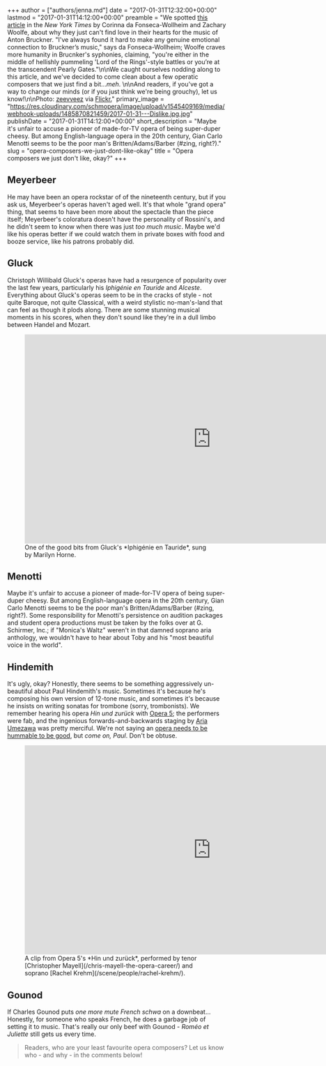 +++
author = ["authors/jenna.md"]
date = "2017-01-31T12:32:00+00:00"
lastmod = "2017-01-31T14:12:00+00:00"
preamble = "We spotted [this article](https://www.nytimes.com/2017/01/30/arts/music/bruckner-barenboim-staatskapelle-berlin-carnegie-hall.html?rref=collection%2Fspotlightcollection%2Fclassical-music-reviews) in the *New York Times* by Corinna da Fonseca-Wollheim and Zachary Woolfe, about why they just can't find love in their hearts for the music of Anton Bruckner. \"I've always found it hard to make any genuine emotional connection to Bruckner’s music,\" says da Fonseca-Wollheim; Woolfe craves more humanity in Brucnker's syphonies, claiming, \"you're either in the middle of hellishly pummeling 'Lord of the Rings'-style battles or you’re at the transcendent Pearly Gates.\"\n\nWe caught ourselves nodding along to this article, and we've decided to come clean about a few operatic composers that we just find a bit...*meh*. \n\nAnd readers, if you've got a way to change our minds (or if you just think we're being grouchy), let us know!\n\nPhoto: [zeevveez](https://www.flickr.com/photos/zeevveez/7186553884/in/photolist-ArLsqQ-pVj2Es-bX3Y6s-93ixhJ-99XhS5-8Vwi2t-9kWUzQ-bE8wpM-8gpUrD-cLtnhS-4qDXS4-aSp65n-fchBGD-pAQPhQ-kMFpMc-6pJ7xa-nhFVUj-73AeUm-kJM2U2-e5vcku-896koA-PgQBSd-dRPtWo-6p7k6s-nM4yp8-bGTCD4-5u18Ud-roCJtM-pdcesg-8gZrbk-ppHkgi-orrmoE-5A4pYQ-fEvP9U-rxBMjr-fC8UfW-akahdh-C2ofAY-aBF9wg-eTUbfU-q3RSde-pLKddb-9ewnJY-uDRt6-6tpD2a-deHZww-kKrfha-Eo4P8P-97WpJh-hNwn8a) via [Flickr.](https://creativecommons.org/licenses/by/2.0/legalcode)"
primary_image = "https://res.cloudinary.com/schmopera/image/upload/v1545409169/media/webhook-uploads/1485870821459/2017-01-31---Dislike.jpg.jpg"
publishDate = "2017-01-31T14:12:00+00:00"
short_description = "Maybe it&#039;s unfair to accuse a pioneer of made-for-TV opera of being super-duper cheesy. But among English-language opera in the 20th century, Gian Carlo Menotti seems to be the poor man&#039;s Britten/Adams/Barber (#zing, right?)."
slug = "opera-composers-we-just-dont-like-okay"
title = "Opera composers we just don&#039;t like, okay?"
+++

## Meyerbeer

He may have been an opera rockstar of of the nineteenth century, but if you ask us, Meyerbeer's operas haven't aged well. It's that whole "grand opera" thing, that seems to have been more about the spectacle than the piece itself; Meyerbeer's coloratura doesn't have the personality of Rossini's, and he didn't seem to know when there was just *too much music*. Maybe we'd like his operas better if we could watch them in private boxes with food and booze service, like his patrons probably did.

## Gluck

Christoph Willibald Gluck's operas have had a resurgence of popularity over the last few years, particularly his *Iphigénie en Tauride* and *Alceste*. Everything about Gluck's operas seem to be in the cracks of style - not quite Baroque, not quite Classical, with a weird stylistic no-man's-land that can feel as though it plods along. There are some stunning musical moments in his scores, when they don't sound like they're in a dull limbo between Handel and Mozart.

<figure data-type="video">
<iframe width="854" height="480" src="https://www.youtube.com/embed/u8X5BoycxXQ" frameborder="0" allowfullscreen></iframe>
<figcaption>One of the good bits from Gluck's *Iphigénie en Tauride*, sung by Marilyn Horne.</figcaption>
</figure>

## Menotti

Maybe it's unfair to accuse a pioneer of made-for-TV opera of being super-duper cheesy. But among English-language opera in the 20th century, Gian Carlo Menotti seems to be the poor man's Britten/Adams/Barber (#zing, right?). Some responsibility for Menotti's persistence on audition packages and student opera productions must be taken by the folks over at G. Schirmer, Inc.; if "Monica's Waltz" weren't in that damned soprano aria anthology, we wouldn't have to hear about Toby and his "most beautiful voice in the world".

## Hindemith

It's ugly, okay? Honestly, there seems to be something aggressively un-beautiful about Paul Hindemith's music. Sometimes it's because he's composing his own version of 12-tone music, and sometimes it's because he insists on writing sonatas for trombone (sorry, trombonists). We remember hearing his opera *Hin und zurück* with [Opera 5](/scene/companies/opera-5/); the performers were fab, and the ingenious forwards-and-backwards staging by [Aria Umezawa](/scene/people/aria-umezawa/) was pretty merciful. We're not saying an [opera needs to be hummable to be good](/jaw-dropping-the-nose-at-roh/), but *come on, Paul*. Don't be obtuse.

<figure data-type="video">
<iframe width="854" height="480" src="https://www.youtube.com/embed/KmMN0EI2wYU" frameborder="0" allowfullscreen></iframe>
<figcaption>A clip from Opera 5's *Hin und zurück*, performed by tenor [Christopher Mayell](/chris-mayell-the-opera-career/) and soprano [Rachel Krehm](/scene/people/rachel-krehm/).</figcaption>
</figure>

## Gounod

If Charles Gounod puts *one more mute French schwa* on a downbeat... Honestly, for someone who speaks French, he does a garbage job of setting it to music. That's really our only beef with Gounod - *Roméo et Juliette* still gets us every time.

>Readers, who are your least favourite opera composers? Let us know who - and why - in the comments below!
